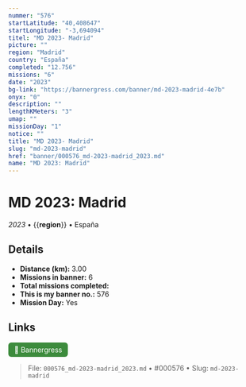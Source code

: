 ```yaml
---
nummer: "576"
startLatitude: "40,408647"
startLongitude: "-3,694094"
titel: "MD 2023- Madrid"
picture: ""
region: "Madrid"
country: "España"
completed: "12.756"
missions: "6"
date: "2023"
bg-link: "https://bannergress.com/banner/md-2023-madrid-4e7b"
onyx: "0"
description: ""
lengthKMeters: "3"
umap: ""
missionDay: "1"
notice: ""
title: "MD 2023- Madrid"
slug: "md-2023-madrid"
href: "banner/000576_md-2023-madrid_2023.md"
name: "MD 2023: Madrid"
---
```

# MD 2023: Madrid

*2023* • {{__region__}} • España





## Details
- **Distance (km):** 3.00
- **Missions in banner:** 6
- **Total missions completed:** 
- **This is my banner no.:** 576
- **Mission Day:** Yes




## Links
<a href="https://bannergress.com/banner/md-2023-madrid-4e7b" target="_blank" style="display:inline-block;margin-right:8px;padding:6px 12px;background:#3c8b3c;color:#fff;text-decoration:none;border-radius:6px;">🔗 Bannergress</a>



> File: `000576_md-2023-madrid_2023.md` • #000576 • Slug: `md-2023-madrid`

